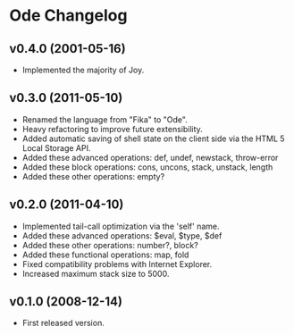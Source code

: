Ode Changelog
=============

v0.4.0 (2001-05-16)
-------------------

* Implemented the majority of Joy.

v0.3.0 (2011-05-10)
-------------------

* Renamed the language from "Fika" to "Ode".
* Heavy refactoring to improve future extensibility.
* Added automatic saving of shell state on the client side via the HTML 5 Local Storage API.
* Added these advanced operations: def, undef, newstack, throw-error
* Added these block operations: cons, uncons, stack, unstack, length
* Added these other operations: empty?

v0.2.0 (2011-04-10)
-------------------

* Implemented tail-call optimization via the 'self' name.
* Added these advanced operations: $eval, $type, $def
* Added these other operations: number?, block?
* Added these functional operations: map, fold
* Fixed compatibility problems with Internet Explorer.
* Increased maximum stack size to 5000.

v0.1.0 (2008-12-14)
-------------------

* First released version.